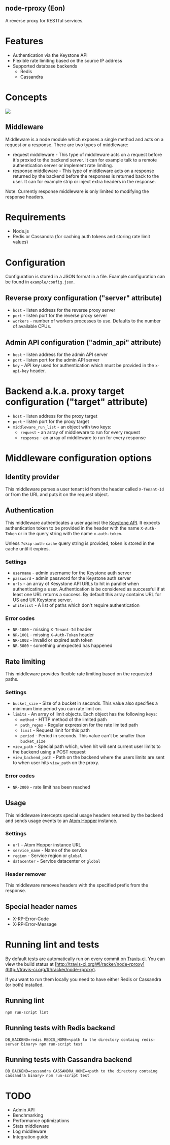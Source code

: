 ## node-rproxy (Eon)

A reverse proxy for RESTful services.

# Features

* Authentication via the Keystone API
* Flexible rate limiting based on the source IP address
* Supported database backends
  * Redis
  * Cassandra

# Concepts

![](http://img38.imageshack.us/img38/2060/noderproxy1.png)

## Middleware

Middleware is a node module which exposes a single method and acts on a request
or a response. There are two types of middleware:

* request middleware - This type of middleware acts on a request before it's proxied to
  the backend server. It can for example talk to a remote authentication server
  or implement rate limiting.
* response middleware - This type of middleware acts on a response returned by
  the backend before the responses is returned back to the user. It can for
  example strip or inject extra headers in the response.

Note: Currently response middleware is only limited to modifying the response
headers.

# Requirements

- Node.js
- Redis or Cassandra (for caching auth tokens and storing rate limit values)

# Configuration

Configuration is stored in a JSON format in a file. Example configuration can
be found in `example/config.json`.

## Reverse proxy configuration ("server" attribute)

* `host` - listen address for the reverse proxy server
* `port` - listen port for the reverse proxy server
* `workers` - number of workers processes to use. Defaults to the number of
  available CPUs.

## Admin API configuration ("admin_api" attribute)

* `host` - listen address for the admin API server
* `port` - listen port for the admin API server
* `key` - API key used for authentication which must be provided in the
  `x-api-key` header.

# Backend a.k.a. proxy target configuration ("target" attribute)

* `host` - listen address for the proxy target
* `port` - listen port for the proxy target
* `middleware_run_list` - an object with two keys:
  * `request` - an array of middleware to run for every request
  * `response` - an array of middleware to run for every response

# Middleware configuration options

## Identity provider

This middleware parses a user tenant id from the header called `X-Tenant-Id`
or from the URL and puts it on the request object.

## Authentication

This middleware authenticates a user against the [Keystone
API](http://docs.openstack.org/incubation/identity-dev-guide/content/Overview-Keystone-API-d1e62.html).
It expects authentication token to be provided in the header with the name
`X-Auth-Token` or in the query string with the name `x-auth-token`.

Unless `?skip-auth-cache` query string is provided, token is stored in the cache
until it expires.

### Settings

* `username` - admin username for the Keystone auth server
* `password` - admin password for the Keystone auth server
* `urls` - an array of Kesystone API URLs to hit in parallel when
authenticating a user. Authentication is be considered as successful if at
least one URL returns a success. By default this array contains URL for US and
UK Keystone server.
* `whitelist` - A list of paths which don't require authentication

### Error codes

* `NR-1000` - missing `X-Tenant-Id` header
* `NR-1001` - missing `X-Auth-Token` header
* `NR-1002` - invalid or expired auth token
* `NR-5000` - something unexpected has happened

## Rate limiting

This middleware provides flexible rate limiting based on the requested paths.

### Settings

* `bucket_size` - Size of a bucket in seconds. This value also specifies a
  minimum time period you can rate limit on.
* `limits` - An array of limit objects. Each object has the following keys:
  * `method` - HTTP method of the limited path
  * `path_regex` - Regular expression for the rate limited path
  * `limit` - Request limit for this path
  * `period` - Period in seconds. This value can't be smaller than
  `bucket_size`
* `view_path` - Special path which, when hit will sent current user limits to the
  backend using a POST request
* `view_backend_path` - Path on the backend where the users limits are sent to
  when user hits `view_path` on the proxy.

### Error codes

* `NR-2000` - rate limit has been reached

## Usage

This middleware intercepts special usage headers returned by the backend and
sends usage events to an [Atom Hopper](http://atomhopper.org/) instance.

### Settings

* `url` - Atom Hopper instance URL
* `service_name` - Name of the service
* `region` - Service region or `global`
* `datacenter` - Service datacenter or `global`

### Header remover

This middleware removes headers with the specified prefix from the response.

## Special header names

* X-RP-Error-Code
* X-RP-Error-Message

# Running lint and tests

By default tests are automatically run on every commit on [Travis-ci](http://travis-ci.org).
You can view the build status at [http://travis-ci.org/#!/racker/node-rproxy](http://travis-ci.org/#!/racker/node-rproxy).

If you want to run them locally you need to have either Redis or Cassandra (or
both) installed.

## Running lint

`npm run-script lint`

## Running tests with Redis backend

`DB_BACKEND=redis REDIS_HOME=<path to the directory containg redis-server binary> npm run-script test`

## Running tests with Cassandra backend

`DB_BACKEND=cassandra CASSANDRA_HOME=<path to the directory containg cassandra binary> npm run-script test`

# TODO

- Admin API
- Benchmarking
- Performance optimizations
- Stats middleware
- Log middleware
- Integration guide
